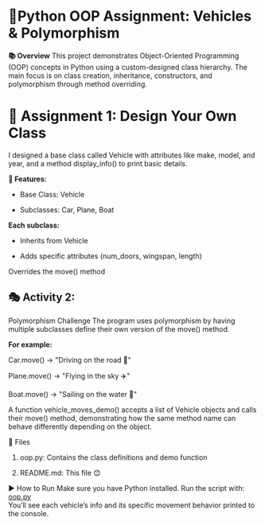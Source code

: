 # 🚀Python OOP Assignment: Vehicles & Polymorphism

**📚 Overview**
This project demonstrates Object-Oriented Programming (OOP) concepts in Python using a custom-designed class hierarchy. The main focus is on class creation, inheritance, constructors, and polymorphism through method overriding.

# 🧱 Assignment 1: Design Your Own Class

I designed a base class called Vehicle with attributes like make, model, and year, and a method display_info() to print basic details.

**🔧 Features:**<br>
* Base Class: Vehicle

* Subclasses: Car, Plane, Boat

**Each subclass:**

* Inherits from Vehicle

* Adds specific attributes (num_doors, wingspan, length)

Overrides the move() method

## 🎭 Activity 2:<br>
Polymorphism Challenge
The program uses polymorphism by having multiple subclasses define their own version of the move() method.

**For example:**

Car.move() → "Driving on the road 🚗"

Plane.move() → "Flying in the sky ✈️"

Boat.move() → "Sailing on the water 🚤"

A function vehicle_moves_demo() accepts a list of Vehicle objects and calls their move() method, demonstrating how the same method name can behave differently depending on the object.

📂 Files
1. oop.py: Contains the class definitions and demo function

2. README.md: This file 😊



▶️ How to Run
Make sure you have Python installed. Run the script with:
[oop.py](https://github.com/Nyandoya/Python-OOP/blob/main/oop.py)<br>
You’ll see each vehicle’s info and its specific movement behavior printed to the console.



